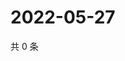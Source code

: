 # 2022-05-27

共 0 条

<!-- BEGIN WEIBO -->
<!-- 最后更新时间 Fri May 27 2022 00:02:39 GMT+0800 (China Standard Time) -->

<!-- END WEIBO -->
